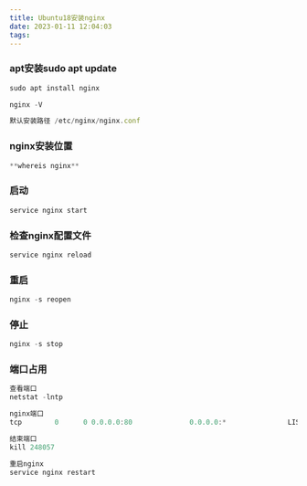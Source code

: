 ```yaml
---
title: Ubuntu18安装nginx
date: 2023-01-11 12:04:03
tags:
---
```


### **apt安装**sudo apt update

```jsx
sudo apt install nginx

nginx -V

默认安装路径 /etc/nginx/nginx.conf
```

### **nginx安装位置**

```jsx
**whereis nginx**
```

### **启动**

```jsx
service nginx start
```

### **检查nginx配置文件**

```jsx
service nginx reload
```

### **重启**

```jsx
nginx -s reopen
```

### **停止**

```jsx
nginx -s stop
```

### 端口占用

```jsx
查看端口
netstat -lntp

nginx端口
tcp        0      0 0.0.0.0:80              0.0.0.0:*               LISTEN      248057/nginx: master

结束端口
kill 248057

重启nginx
service nginx restart

```
